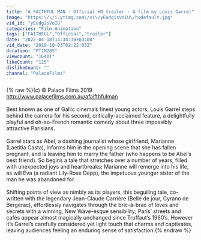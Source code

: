 ```yaml
---
title: "A FAITHFUL MAN - Official HD trailer - A film by Louis Garrel"
image: "https:\/\/i.ytimg.com\/vi\/yEudgisVoIU\/hqdefault.jpg"
vid_id: "yEudgisVoIU"
categories: "Film-Animation"
tags: ["FAITHFUL","Official","trailer"]
date: "2022-04-18T14:34:30+03:00"
vid_date: "2019-10-03T02:22:03Z"
duration: "PT1M28S"
viewcount: "16401"
likeCount: "125"
dislikeCount: ""
channel: "PalaceFilms"
---
```

{% raw %}(c) © Palace Films 2019<br /><a rel="nofollow" target="blank" href="http://www.palacefilms.com.au/afaifthfulman">http://www.palacefilms.com.au/afaifthfulman</a><br /><br />Best known as one of Gallic cinema’s finest young actors, Louis Garrel steps behind the camera for his second, critically-acclaimed feature, a delightfully playful and oh-so-French romantic comedy about three impossibly attractive Parisians.<br /><br />Garrel stars as Abel, a dashing journalist whose girlfriend, Marianne (Laetitia Casta), informs him in the opening scene that she has fallen pregnant, and is leaving him to marry the father (who happens to be Abel’s best friend). So begins a tale that stretches over a number of years, filled with unexpected joys and heartbreaks; Marianne will remerge into his life, as will Eva (a radiant Lily-Rose Depp), the impetuous younger sister of the man he was abandoned for.<br /><br />Shifting points of view as nimbly as its players, this beguiling tale, co-written with the legendary Jean-Claude Carrière (Belle de jour, Cyrano de Bergerac), effortlessly navigates through the bric-à-brac of loves and secrets with a winning, New Wave-esque sensibility; Paris’ streets and cafés appear almost magically unchanged since Truffaut’s 1960’s. However it’s Garrel’s carefully considered yet light touch that charms and captivates, leaving audiences feeling an enduring sense of satisfaction.{% endraw %}
